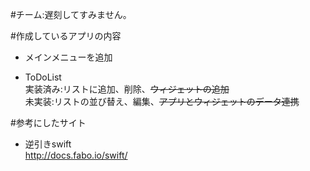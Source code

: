 #チーム:遅刻してすみません。

#作成しているアプリの内容
* メインメニューを追加

* ToDoList  
	実装済み:リストに追加、削除、~~ウィジェットの追加~~  
	未実装:リストの並び替え、編集、~~アプリとウィジェットのデータ連携~~

#参考にしたサイト
* 逆引きswift  
	<http://docs.fabo.io/swift/>